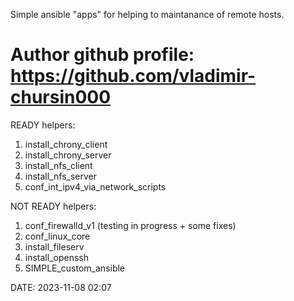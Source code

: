 Simple ansible "apps" for helping to maintanance of remote hosts.

Author github profile: https://github.com/vladimir-chursin000
================

READY helpers:
1. install_chrony_client
2. install_chrony_server
3. install_nfs_client
4. install_nfs_server
5. conf_int_ipv4_via_network_scripts

NOT READY helpers:
1. conf_firewalld_v1 (testing in progress + some fixes)
2. conf_linux_core
3. install_fileserv
4. install_openssh
5. SIMPLE_custom_ansible

DATE: 2023-11-08 02:07
